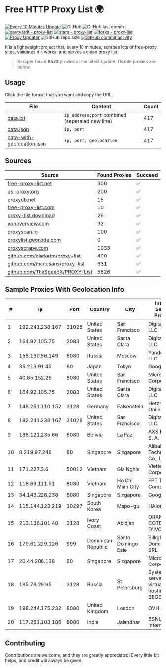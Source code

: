 
# Free HTTP Proxy List 🌍

[![Every 10 Minutes Update](https://github.com/mertguvencli/http-proxy-list/actions/workflows/main.yml/badge.svg?branch=main)](https://github.com/mertguvencli/http-proxy-list/actions/workflows/main.yml)
![GitHub](https://img.shields.io/github/license/mertguvencli/http-proxy-list)
![GitHub last commit](https://img.shields.io/github/last-commit/mertguvencli/http-proxy-list)
[![zevtyardt - proxy-list](https://img.shields.io/static/v1?label=zevtyardt&message=proxy-list&color=blue&logo=github)](https://github.com/zevtyardt/proxy-list "Go to GitHub repo")
[![stars - proxy-list](https://img.shields.io/github/stars/zevtyardt/proxy-list?style=social)](https://github.com/zevtyardt/proxy-list)
[![forks - proxy-list](https://img.shields.io/github/forks/zevtyardt/proxy-list?style=social)](https://github.com/zevtyardt/proxy-list)
[![Proxy Updater](https://github.com/zevtyardt/proxy-list/workflows/Proxy%20Updater/badge.svg)](https://github.com/zevtyardt/proxy-list/actions?query=workflow:"Proxy+Updater")
![GitHub repo size](https://img.shields.io/github/repo-size/zevtyardt/proxy-list)
[![GitHub commit activity](https://img.shields.io/github/commit-activity/m/zevtyardt/proxy-list?logo=commits)](https://github.com/zevtyardt/proxy-list/commits/main)

It is a lightweight project that, every 10 minutes, scrapes lots of free-proxy sites, validates if it works, and serves a clean proxy list.

> Scraper found **8573** proxies at the latest update. Usable proxies are below.

## Usage

Click the file format that you want and copy the URL.

|File|Content|Count|
|----|-------|-----|
|[data.txt](https://raw.githubusercontent.com/mertguvencli/http-proxy-list/main/proxy-list/data.txt)|`ip_address:port` combined (seperated new line)|417|
|[data.json](https://raw.githubusercontent.com/mertguvencli/http-proxy-list/main/proxy-list/data.json)|`ip, port`|417|
|[data-with-geolocation.json](https://raw.githubusercontent.com/mertguvencli/http-proxy-list/main/proxy-list/data-with-geolocation.json)|`ip, port, geolocation`|417|

## Sources

|Source|Found Proxies|Succeed|
|------|-------------|-------|
|[free-proxy-list.net](https://free-proxy-list.net)|300|✅|
|[us-proxy.org](https://www.us-proxy.org)|200|✅|
|[proxydb.net](http://proxydb.net)|15|✅|
|[free-proxy-list.com](https://free-proxy-list.com/?page=&port=&type%5B%5D=http&type%5B%5D=https&up_time=0&search=Search)|10|✅|
|[proxy-list.download](https://www.proxy-list.download/HTTP)|26|✅|
|[vpnoverview.com](https://vpnoverview.com/privacy/anonymous-browsing/free-proxy-servers)|32|✅|
|[proxyscan.io](https://www.proxyscan.io)|100|✅|
|[proxylist.geonode.com](https://proxylist.geonode.com/api/proxy-list?limit=300&page=1&sort_by=lastChecked&sort_type=desc&protocols=http,https)|0|✅|
|[proxyscrape.com](https://api.proxyscrape.com/v2/?request=displayproxies&protocol=http&timeout=10000&country=all&ssl=all&anonymity=all)|1033|✅|
|[github.com/clarketm/proxy-list](https://raw.githubusercontent.com/clarketm/proxy-list/master/proxy-list-raw.txt)|400|✅|
|[github.com/monosans/proxy-list](https://raw.githubusercontent.com/monosans/proxy-list/main/proxies/http.txt)|631|✅|
|[github.com/TheSpeedX/PROXY-List](https://raw.githubusercontent.com/TheSpeedX/PROXY-List/master/http.txt)|5826|✅|


## Sample Proxies With Geolocation Info

|#|Ip|Port|Country|City|Internet Service Provider|
|-|--|----|-------|----|-------------------------|
|1|192.241.238.167|31028|United States|San Francisco|DigitalOcean, LLC|
|2|164.92.105.75|2083|United States|Santa Clara|DigitalOcean, LLC|
|3|158.160.56.149|8080|Russia|Moscow|Yandex.Cloud LLC|
|4|35.213.91.45|80|Japan|Tokyo|Google LLC|
|5|40.85.152.26|8080|United States|San Francisco|Microsoft Corporation|
|6|164.92.105.75|2083|United States|Santa Clara|DigitalOcean, LLC|
|7|148.251.110.152|3128|Germany|Falkenstein|Hetzner Online GmbH|
|8|192.241.238.167|31028|United States|San Francisco|DigitalOcean, LLC|
|9|186.121.235.66|8080|Bolivia|La Paz|AXS Bolivia S. A.|
|10|8.219.97.248|80|Singapore|Singapore|Alibaba (US) Technology Co., Ltd.|
|11|171.227.3.6|50012|Vietnam|Gia Nghia|Viettel Corporation|
|12|118.69.111.51|8080|Vietnam|Ho Chi Minh City|FPT Telecom Company|
|13|34.143.228.238|8080|Singapore|Singapore|Google LLC|
|14|115.144.123.219|10297|South Korea|Mapo-gu|HAIonNet|
|15|213.136.101.40|3128|Ivory Coast|Abidjan|ORANGE COTE D'IVOIRE|
|16|179.61.229.126|999|Dominican Republic|Santo Domingo Este|Silkglobal Dominicana SRL|
|17|20.44.206.138|80|Singapore|Singapore|Microsoft Corporation|
|18|185.78.29.95|3128|Russia|St Petersburg|System servers virtual hosting BEGET.RU|
|19|198.244.175.232|8080|United Kingdom|London|OVH SAS|
|20|117.251.103.186|8080|India|Jalandhar|BSNL Internet|



## Contributing

Contributions are welcome, and they are greatly appreciated! Every
little bit helps, and credit will always be given.

